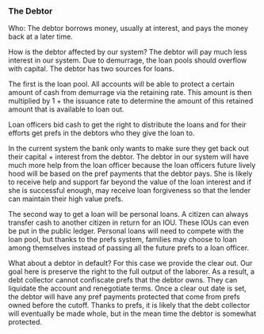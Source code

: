 
### The Debtor



Who: The debtor borrows money, usually at interest, and pays the money back at a later time.



How is the debtor affected by our system? The debtor will pay much less interest in our system. Due to demurrage, the loan pools should overflow with capital. The debtor has two sources for loans.



The first is the loan pool. All accounts will be able to protect a certain amount of cash from demurrage via the retaining rate. This amount is then multiplied by 1 + the issuance rate to determine the amount of this retained amount that is available to loan out.



Loan officers bid cash to get the right to distribute the loans and for their efforts get prefs in the debtors who they give the loan to.



In the current system the bank only wants to make sure they get back out their capital + interest from the debtor. The debtor in our system will have much more help from the loan officer because the loan officers future lively hood will be based on the pref payments that the debtor pays. She is likely to receive help and support far beyond the value of the loan interest and if she is successful enough, may receive loan forgiveness so that the lender can maintain their high value prefs.



The second way to get a loan will be personal loans. A citizen can always transfer cash to another citizen in return for an IOU. These IOUs can even be put in the public ledger. Personal loans will need to compete with the loan pool, but thanks to the prefs system, families may choose to loan among themselves instead of passing all the future prefs to a loan officer.



What about a debtor in default? For this case we provide the clear out. Our goal here is preserve the right to the full output of the laborer. As a result, a debt collector cannot confiscate prefs that the debtor owns. They can liquidate the account and renegotiate terms. Once a clear out date is set, the debtor will have any pref payments protected that come from prefs owned before the cutoff. Thanks to prefs, it is likely that the debt collector will eventually be made whole, but in the mean time the debtor is somewhat protected.


